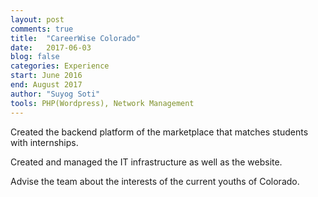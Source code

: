 ```yaml
---
layout: post
comments: true
title:  "CareerWise Colorado"
date:   2017-06-03
blog: false
categories: Experience
start: June 2016
end: August 2017
author: "Suyog Soti"
tools: PHP(Wordpress), Network Management
---
```


Created the backend platform of the marketplace that matches students with internships. 

Created and managed the IT infrastructure as well as the website. 

Advise the team about the interests of the current youths of Colorado.
